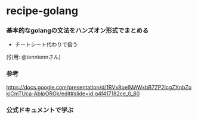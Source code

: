 # recipe-golang

### 基本的なgolangの文法をハンズオン形式でまとめる
- チートシート代わりで扱う

(引用: @tenntennさん)
### 参考 
https://docs.google.com/presentation/d/1RVx8oeIMAWxbB7ZP2IcgZXnbZokjCmTUca-AbIpORGk/edit#slide=id.g4f417182ce_0_80


### 公式ドキュメントで学ぶ

